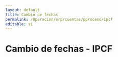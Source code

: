 ```yaml
---
layout: default
title: Cambio de fechas
permalink: /Operacion/erp/cuentas/pproceso/ipcf
editable: si
---
```


# Cambio de fechas - IPCF



